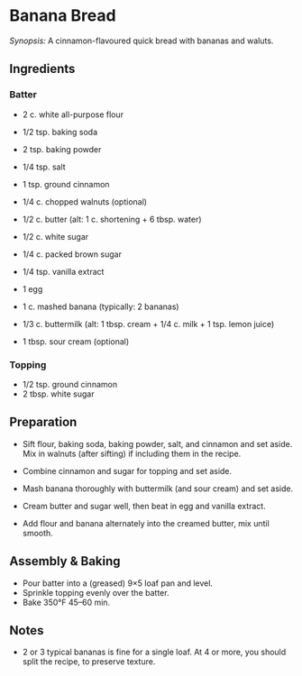 # Banana Bread

*Synopsis:* A cinnamon-flavoured quick bread with bananas and waluts.

<!-- TODO: ![image](../img/banana-bread.jpg) -->

## Ingredients

### Batter

- 2 c. white all-purpose flour
- 1/2 tsp. baking soda
- 2 tsp. baking powder
- 1/4 tsp. salt
- 1 tsp. ground cinnamon
- 1/4 c. chopped walnuts (optional)


- 1/2 c. butter (alt: 1 c. shortening + 6 tbsp. water)
- 1/2 c. white sugar
- 1/4 c. packed brown sugar
- 1/4 tsp. vanilla extract
- 1 egg


- 1 c. mashed banana (typically: 2 bananas)
- 1/3 c. buttermilk (alt: 1 tbsp. cream + 1/4 c. milk + 1 tsp. lemon juice)
- 1 tbsp. sour cream (optional)

### Topping

- 1/2 tsp. ground cinnamon
- 2 tbsp. white sugar

## Preparation

- Sift flour, baking soda, baking powder, salt, and cinnamon and set aside.
  Mix in walnuts (after sifting) if including them in the recipe.

- Combine cinnamon and sugar for topping and set aside.

- Mash banana thoroughly with buttermilk (and sour cream) and set aside.

- Cream butter and sugar well, then beat in egg and vanilla extract.

- Add flour and banana alternately into the creamed butter, mix until smooth.

## Assembly & Baking

- Pour batter into a (greased) 9×5 loaf pan and level.
- Sprinkle topping evenly over the batter.
- Bake 350°F 45–60 min.

## Notes

- 2 or 3 typical bananas is fine for a single loaf.
  At 4 or more, you should split the recipe, to preserve texture.
